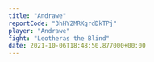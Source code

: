 ```yaml
---
title: "Andrawe"
reportCode: "3hHY2MRKgrdDkTPj"
player: "Andrawe"
fight: "Leotheras the Blind"
date: 2021-10-06T18:48:50.877000+00:00
---
```

